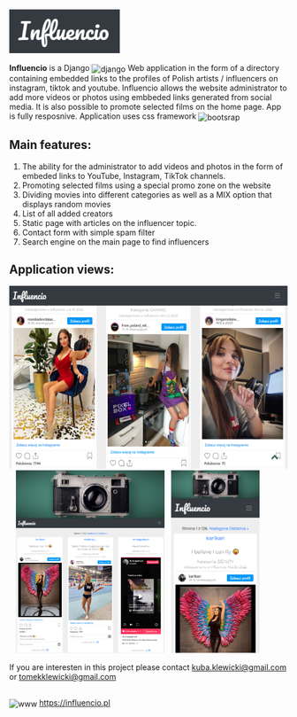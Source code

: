 # <img src="https://github.com/Klewiu/influencio/blob/master/Influencio_logo_preview.PNG" width="200" height="auto" align="center"/> 

<b>Influencio</b> is a Django <img src="https://cdn.worldvectorlogo.com/logos/django.svg" alt="django" width="17" height="17" align="center"/> Web application in the form of a directory containing embedded links to the profiles of Polish artists / influencers on instagram, tiktok and youtube.
Influencio allows the website administrator to add more videos or photos using embbeded links generated from social media. It is also possible to promote selected films on the home page. App is fully resposnive. Application uses css framework <img src="https://upload.wikimedia.org/wikipedia/commons/b/b2/Bootstrap_logo.svg"   alt="bootsrap" width="20" height="auto" align="center"/>


## Main features:
1. The ability for the administrator to add videos and photos in the form of embeded links to YouTube, Instagram, TikTok channels.
2. Promoting selected films using a special promo zone on the website
3. Dividing movies into different categories as well as a MIX option that displays random movies
4. List of all added creators
5. Static page with articles on the influencer topic.
6. Contact form with simple spam filter
7. Search engine on the main page to find influencers 


## Application views:
<img src="https://github.com/Klewiu/influencio/blob/master/Influencio_example_2.PNG" alt="example1" width="auto" height="330" margin="5px" />&nbsp;&nbsp;&nbsp;<img src="https://github.com/Klewiu/influencio/blob/master/Influencio_example_3.PNG" alt="example1" width="auto" height="330" margin="5px" />&nbsp;&nbsp;&nbsp;<img src="https://github.com/Klewiu/influencio/blob/master/Influencio_example_1.PNG" alt="www" width="auto" height="330" margin="5px" /> 



If you are interesten in this project please contact kuba.klewicki@gmail.com or tomekklewicki@gmail.com
##
<img src="https://upload.wikimedia.org/wikipedia/commons/8/87/Globe_icon_2.svg" alt="www" width="auto" height="15" margin="5px" align="center" /> https://influencio.pl
